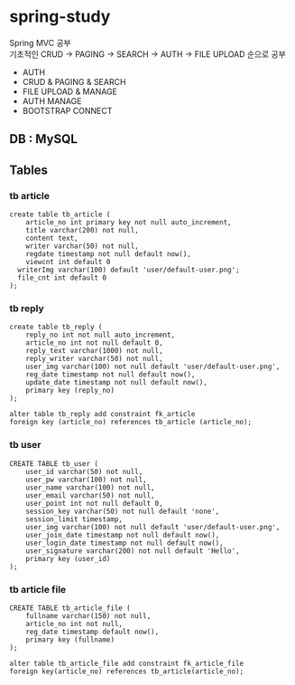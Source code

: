 # spring-study
Spring MVC 공부   
기초적인 CRUD -> PAGING -> SEARCH -> AUTH -> FILE UPLOAD 순으로 공부

- AUTH
- CRUD & PAGING & SEARCH
- FILE UPLOAD & MANAGE
- AUTH MANAGE
- BOOTSTRAP CONNECT

## DB : MySQL

## Tables
### tb article 
```mysql
create table tb_article (
	article_no int primary key not null auto_increment,
    title varchar(200) not null,
    content text,
    writer varchar(50) not null,
	regdate timestamp not null default now(),
	viewcnt int default 0
  writerImg varchar(100) default 'user/default-user.png';
  file_cnt int default 0
);
```
### tb reply
```mysql
create table tb_reply (
	reply_no int not null auto_increment,
    article_no int not null default 0,
    reply_text varchar(1000) not null,
    reply_writer varchar(50) not null,
    user_img varchar(100) not null default 'user/default-user.png',
    reg_date timestamp not null default now(),
    update_date timestamp not null default now(),
    primary key (reply_no)
);
```
```mysql
alter table tb_reply add constraint fk_article
foreign key (article_no) references tb_article (article_no);
```
### tb user
```mysql
CREATE TABLE tb_user (
	user_id varchar(50) not null,
    user_pw varchar(100) not null,
    user_name varchar(100) not null,
    user_email varchar(50) not null,
    user_point int not null default 0,
    session_key varchar(50) not null default 'none',
    session_limit timestamp,
    user_img varchar(100) not null default 'user/default-user.png',
    user_join_date timestamp not null default now(),
    user_login_date timestamp not null default now(),
    user_signature varchar(200) not null default 'Hello',
    primary key (user_id)
);
```
### tb article file
```mysql
CREATE TABLE tb_article_file (
	fullname varchar(150) not null,
    article_no int not null,
    reg_date timestamp default now(),
    primary key (fullname)
);
```
```mysql
alter table tb_article_file add constraint fk_article_file
foreign key(article_no) references tb_article(article_no);
```
